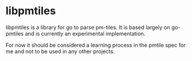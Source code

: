 # libpmtiles 

libpmtiles is a library for go to parse pm-tiles. It is based largely on 
go-pmtiles and is currently an experimental implementation.

For now it should be considered a learning process in the pmtile spec for me 
and not to be used in any other projects.
